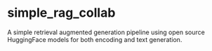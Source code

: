 # simple_rag_collab
A simple retrieval augmented generation pipeline using open source HuggingFace models for both encoding and text generation.
